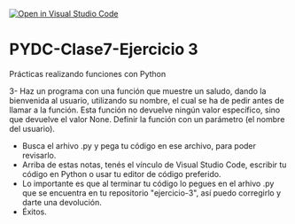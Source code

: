 [![Open in Visual Studio Code](https://classroom.github.com/assets/open-in-vscode-f059dc9a6f8d3a56e377f745f24479a46679e63a5d9fe6f495e02850cd0d8118.svg)](https://classroom.github.com/online_ide?assignment_repo_id=6340472&assignment_repo_type=AssignmentRepo)
# PYDC-Clase7-Ejercicio 3
Prácticas realizando  funciones con Python

3-  Haz un programa con una función que muestre un saludo, dando la bienvenida al usuario, utilizando su nombre, 
el cual se ha de pedir antes de llamar a la función.
Esta función no devuelve ningún valor específico, sino que devuelve el valor None. 
Definir la función con un parámetro (el nombre del usuario).



* Busca el arhivo .py y pega tu código en ese archivo, para poder revisarlo.
* Arriba de estas notas, tenés el vínculo de Visual Studio Code, escribir tu código en Python o usar tu editor de código preferido.  
* Lo importante es que al terminar tu código lo pegues en el arhivo .py que se encuentra en tu repositorio "ejercicio-3", así puedo corregirlo y darte una devolución.
* Éxitos.
